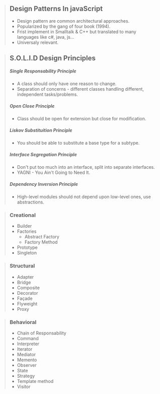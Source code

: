 >## Design Patterns In javaScript
>
> - Design pattern are common architectural approaches.
> - Popularized by the gang of four book (1994).
> - Frist implement in Smalltalk & C++ but translated to many languages like c#, java, js...
> - Universaly relevant.

>## S.O.L.I.D Design Principles
> ##### Single Responsability Principle
> - A class should only have one reason to change.
> - Separation of concerns - different classes handling different, independent tasks/problems.
> ##### Open Close Principle
> - Class should be open for extension but close for modification.
> ##### Liskov Substituition Principle
> - You should be able to substitute a base type for a subtype.
> ##### Interface Segregation Principle
> - Don't put too much into an interface, split into separate interfaces.
> - YAGNI - You Ain't Going to Need It.
> ##### Dependency Inversion Principle
> - High-level modules should not depend upon low-level ones, use abstractions.

>### Creational
> - Builder
> - Factories
>   - Abstract Factory
>   - Factory Method
> - Prototype
> - Singleton

>### Structural
> - Adapter
> - Bridge
> - Composite
> - Decorator
> - Façade
> - Flyweight
> - Proxy

>### Behavioral
> - Chain of Responsability
> - Command
> - Interpreter
> - Iterator
> - Mediator
> - Memento
> - Observer
> - State
> - Strategy
> - Template method
> - Visitor